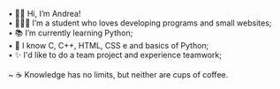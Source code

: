 • 👋🏼 Hi, I’m Andrea!<br>
• 👨🏼‍🎓 I’m a student who loves developing programs and small websites;<br>
• 📚 I’m currently learning Python;<br>
• 👀 I know C, C++, HTML, CSS e and basics of Python;<br>
• ✨ I'd like to do a team project and experience teamwork;<br><br>
~ ☕ Knowledge has no limits, but neither are cups of coffee.

<!---
SenapeDev/SenapeDev is a ✨ special ✨ repository because its `README.md` (this file) appears on your GitHub profile.
You can click the Preview link to take a look at your changes.
--->
